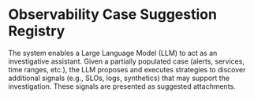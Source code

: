 # Observability Case Suggestion Registry

The system enables a Large Language Model (LLM) to act as an investigative assistant. Given a partially populated case (alerts, services, time ranges, etc.), the LLM proposes and executes strategies to discover additional signals (e.g., SLOs, logs, synthetics) that may support the investigation. These signals are presented as suggested attachments.
